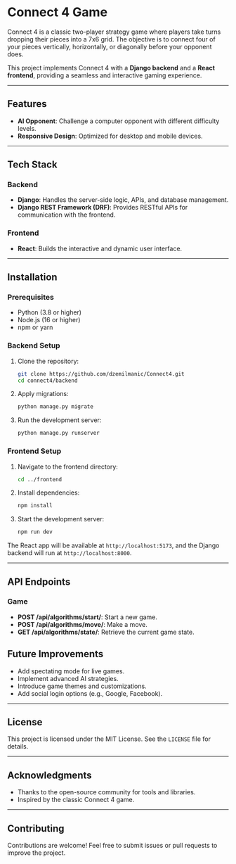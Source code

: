 # Connect 4 Game

Connect 4 is a classic two-player strategy game where players take turns dropping their pieces into a 7x6 grid. The objective is to connect four of your pieces vertically, horizontally, or diagonally before your opponent does.

This project implements Connect 4 with a **Django backend** and a **React frontend**, providing a seamless and interactive gaming experience.

---

## Features

- **AI Opponent**: Challenge a computer opponent with different difficulty levels.
- **Responsive Design**: Optimized for desktop and mobile devices.

---

## Tech Stack

### Backend

- **Django**: Handles the server-side logic, APIs, and database management.
- **Django REST Framework (DRF)**: Provides RESTful APIs for communication with the frontend.

### Frontend

- **React**: Builds the interactive and dynamic user interface.

---

## Installation

### Prerequisites

- Python (3.8 or higher)
- Node.js (16 or higher)
- npm or yarn

### Backend Setup

1. Clone the repository:

   ```bash
   git clone https://github.com/dzemilmanic/Connect4.git
   cd connect4/backend
   ```

2. Apply migrations:

   ```bash
   python manage.py migrate
   ```

3. Run the development server:
   ```bash
   python manage.py runserver
   ```

### Frontend Setup

1. Navigate to the frontend directory:

   ```bash
   cd ../frontend
   ```

2. Install dependencies:

   ```bash
   npm install
   ```

3. Start the development server:
   ```bash
   npm run dev
   ```

The React app will be available at `http://localhost:5173`, and the Django backend will run at `http://localhost:8000`.

---

## API Endpoints

### Game

- **POST /api/algorithms/start/**: Start a new game.
- **POST /api/algorithms/move/**: Make a move.
- **GET /api/algorithms/state/**: Retrieve the current game state.

## Future Improvements

- Add spectating mode for live games.
- Implement advanced AI strategies.
- Introduce game themes and customizations.
- Add social login options (e.g., Google, Facebook).

---

## License

This project is licensed under the MIT License. See the `LICENSE` file for details.

---

## Acknowledgments

- Thanks to the open-source community for tools and libraries.
- Inspired by the classic Connect 4 game.

---

## Contributing

Contributions are welcome! Feel free to submit issues or pull requests to improve the project.
